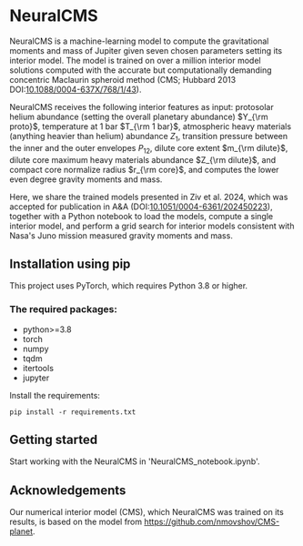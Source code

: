 # NeuralCMS

NeuralCMS is a machine-learning model to compute the gravitational moments and mass of Jupiter given seven chosen parameters setting its interior model. The model is trained on over a million interior model solutions computed with the accurate but computationally demanding concentric Maclaurin spheroid method (CMS; Hubbard 2013 DOI:[10.1088/0004-637X/768/1/43](https://ui.adsabs.harvard.edu/link_gateway/2013ApJ...768...43H/doi:10.1088/0004-637X/768/1/43)). 

NeuralCMS receives the following interior features as input: protosolar helium abundance (setting the overall planetary abundance) $Y_{\rm proto}$, temperature at 1 bar $T_{\rm 1 bar}$, atmospheric heavy materials (anything heavier than helium) abundance $Z_1$, transition pressure between the inner and the outer envelopes $P_{12}$, dilute core extent $m_{\rm dilute}$, dilute core maximum heavy materials abundance $Z_{\rm dilute}$, and compact core normalize radius $r_{\rm core}$, and computes the lower even degree gravity moments and mass.

Here, we share the trained models presented in Ziv et al. 2024, which was accepted for publication in A&A (DOI:[10.1051/0004-6361/202450223](https://doi.org/10.1051/0004-6361/202450223)), together with a Python notebook to load the models, compute a single interior model, and perform a grid search for interior models consistent with Nasa's Juno mission measured gravity moments and mass.

## Installation using pip

This project uses PyTorch, which requires Python 3.8 or higher.

### The required packages:
- python>=3.8
- torch
- numpy
- tqdm
- itertools
- jupyter

Install the requirements:
```
pip install -r requirements.txt
```

## Getting started

Start working with the NeuralCMS in 'NeuralCMS_notebook.ipynb'.

## Acknowledgements

Our numerical interior model (CMS), which NeuralCMS was trained on its results, is based on the model from https://github.com/nmovshov/CMS-planet.

